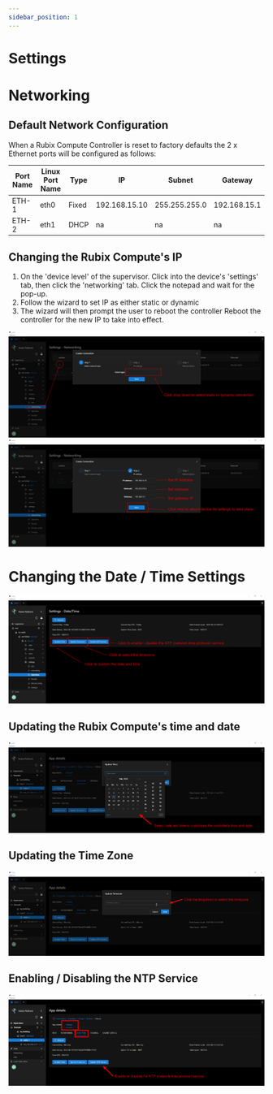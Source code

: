 ```yaml
---
sidebar_position: 1
---
```


# Settings

# Networking

## Default Network Configuration

When a Rubix Compute Controller is reset to factory defaults the 2 x Ethernet ports will be configured as follows:

| Port Name | Linux Port Name | Type  | IP            | Subnet        | Gateway      |
|-----------|-----------------|-------|---------------|---------------|--------------|
| ETH-1     | eth0            | Fixed | 192.168.15.10 | 255.255.255.0 | 192.168.15.1 |
| ETH-2     | eth1            | DHCP  | na            | na            | na           |

## Changing the Rubix Compute's IP

1. On the 'device level' of the supervisor. Click into the device's 'settings' tab, then click the 'networking' tab.
   Click the notepad and wait for the pop-up.
2. Follow the wizard to set IP as either static or dynamic
3. The wizard will then prompt the user to reboot the controller Reboot the controller for the new IP to take into
   effect.

![max800px](img/ip-1.png)
![max800px](img/ip-2.png)

# Changing the Date / Time Settings

![max800px](img/time-overview.png)

## Updating the Rubix Compute's time and date

![max800px](img/select-date.png)

## Updating the Time Zone

![max800px](img/set-tz.png)

## Enabling / Disabling the NTP Service

![max800px](img/time-ntp.png)